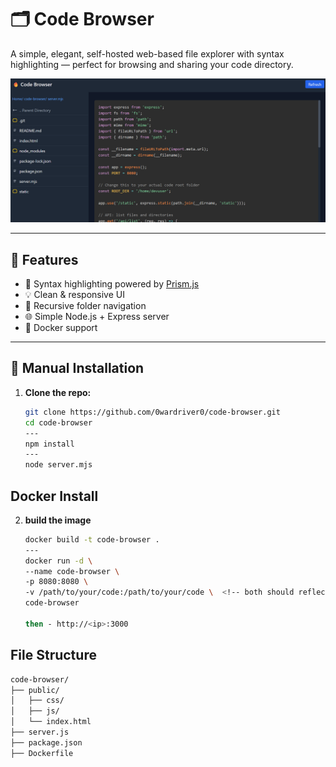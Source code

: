 # 🗂️ Code Browser

A simple, elegant, self-hosted web-based file explorer with syntax highlighting — perfect for browsing and sharing your code directory.

![screenshot](codebrowser.png) <!-- Optional: Add your own screenshot -->

---

## 🚀 Features

- 🧠 Syntax highlighting powered by [Prism.js](https://prismjs.com/)
- 💡 Clean & responsive UI
- 📁 Recursive folder navigation
- 🌐 Simple Node.js + Express server
- 🐳 Docker support

---

## 🔧 Manual Installation

1. **Clone the repo:**

   ```bash
   git clone https://github.com/0wardriver0/code-browser.git
   cd code-browser
   ---
   npm install
   ---
   node server.mjs

## Docker Install

2. **build the image**

   ```bash
   docker build -t code-browser .
   ---
   docker run -d \
   --name code-browser \
   -p 8080:8080 \
   -v /path/to/your/code:/path/to/your/code \  <!-- both should reflect the same path, delete this line -->
   code-browser

   then - http://<ip>:3000

## File Structure

   ```bash
   code-browser/
   ├── public/
   │   ├── css/
   │   ├── js/
   │   └── index.html
   ├── server.js
   ├── package.json
   ├── Dockerfile


